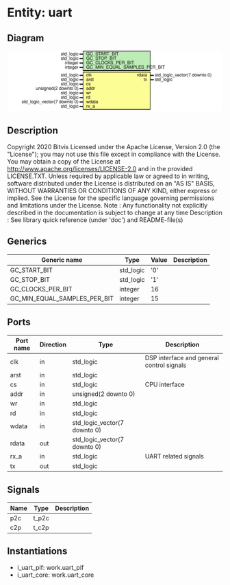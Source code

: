 # Entity: uart

## Diagram

![Diagram](uart.svg "Diagram")
## Description

Copyright 2020 Bitvis
Licensed under the Apache License, Version 2.0 (the "License"); you may not use this file except in compliance with the License.
You may obtain a copy of the License at http://www.apache.org/licenses/LICENSE-2.0 and in the provided LICENSE.TXT.
Unless required by applicable law or agreed to in writing, software distributed under the License is distributed on
an "AS IS" BASIS, WITHOUT WARRANTIES OR CONDITIONS OF ANY KIND, either express or implied.
See the License for the specific language governing permissions and limitations under the License.
Note : Any functionality not explicitly described in the documentation is subject to change at any time
Description   : See library quick reference (under 'doc') and README-file(s)
## Generics

| Generic name                 | Type      | Value | Description |
| ---------------------------- | --------- | ----- | ----------- |
| GC_START_BIT                 | std_logic | '0'   |             |
| GC_STOP_BIT                  | std_logic | '1'   |             |
| GC_CLOCKS_PER_BIT            | integer   | 16    |             |
| GC_MIN_EQUAL_SAMPLES_PER_BIT | integer   | 15    |             |
## Ports

| Port name | Direction | Type                         | Description                               |
| --------- | --------- | ---------------------------- | ----------------------------------------- |
| clk       | in        | std_logic                    | DSP interface and general control signals |
| arst      | in        | std_logic                    |                                           |
| cs        | in        | std_logic                    | CPU interface                             |
| addr      | in        | unsigned(2 downto 0)         |                                           |
| wr        | in        | std_logic                    |                                           |
| rd        | in        | std_logic                    |                                           |
| wdata     | in        | std_logic_vector(7 downto 0) |                                           |
| rdata     | out       | std_logic_vector(7 downto 0) |                                           |
| rx_a      | in        | std_logic                    | UART related signals                      |
| tx        | out       | std_logic                    |                                           |
## Signals

| Name | Type  | Description |
| ---- | ----- | ----------- |
| p2c  | t_p2c |             |
| c2p  | t_c2p |             |
## Instantiations

- i_uart_pif: work.uart_pif
- i_uart_core: work.uart_core
